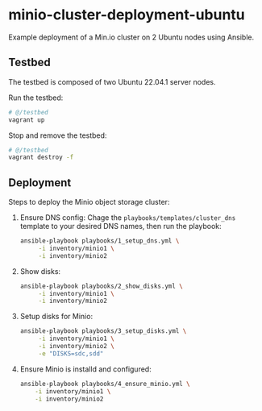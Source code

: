 # minio-cluster-deployment-ubuntu
Example deployment of a Min.io cluster on 2 Ubuntu nodes using Ansible.

## Testbed
The testbed is composed of two Ubuntu 22.04.1 server nodes. 

Run the testbed:
```bash
# @/testbed
vagrant up
```

Stop and remove the testbed:
```bash
# @/testbed
vagrant destroy -f
```

## Deployment
Steps to deploy the Minio object storage cluster:
1. Ensure DNS config:
   Chage the `playbooks/templates/cluster_dns` template to your desired DNS names, then run the playbook:
   ```bash
   ansible-playbook playbooks/1_setup_dns.yml \
        -i inventory/minio1 \
        -i inventory/minio2
   ```
2. Show disks:
   ```bash
   ansible-playbook playbooks/2_show_disks.yml \
        -i inventory/minio1 \
        -i inventory/minio2
   ```

3. Setup disks for Minio:
   ```bash
   ansible-playbook playbooks/3_setup_disks.yml \
        -i inventory/minio1 \
        -i inventory/minio2 \
        -e "DISKS=sdc,sdd"
   ```

4. Ensure Minio is installd and configured:
    ```bash
   ansible-playbook playbooks/4_ensure_minio.yml \
        -i inventory/minio1 \
        -i inventory/minio2
   ```